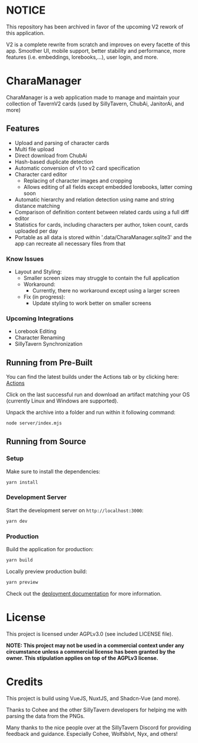 # NOTICE
This repository has been archived in favor of the upcoming V2 rework of this application.

V2 is a complete rewrite from scratch and improves on every facette of this app. Smoother UI, mobile support, better stability and performance, more features (i.e. embeddings, lorebooks,...), user login, and more.

# CharaManager

CharaManager is a web application made to manage and maintain your collection of TavernV2 cards (used by SillyTavern, ChubAi, JanitorAi, and more)

## Features

- Upload and parsing of character cards
- Multi file upload
- Direct download from ChubAi
- Hash-based duplicate detection
- Automatic conversion of v1 to v2 card specification
- Character card editor
  - Replacing of character images and cropping 
  - Allows editing of all fields except embedded lorebooks, latter coming soon
- Automatic hierarchy and relation detection using name and string distance matching
- Comparison of definition content between related cards using a full diff editor
- Statistics for cards, including characters per author, token count, cards uploaded per day
- Portable as all data is stored within '.data/CharaManager.sqlite3' and the app can recreate all necessary files from that

### Know Issues
- Layout and Styling:
  - Smaller screen sizes may struggle to contain the full application
  - Workaround:
    - Currently, there no workaround except using a larger screen
  - Fix (in progress):
    - Update styling to work better on smaller screens

### Upcoming Integrations
- Lorebook Editing
- Character Renaming
- SillyTavern Synchronization

## Running from Pre-Built

You can find the latest builds under the Actions tab or by clicking here: [Actions](https://github.com/Dakraid/CharaManager/actions)

Click on the last successful run and download an artifact matching your OS (currently Linux and Windows are supported).

Unpack the archive into a folder and run within it following command:

```bash
node server/index.mjs
```

## Running from Source

### Setup

Make sure to install the dependencies:

```bash
yarn install
```

### Development Server

Start the development server on `http://localhost:3000`:

```bash
yarn dev
```

### Production

Build the application for production:

```bash
yarn build
```

Locally preview production build:

```bash
yarn preview
```

Check out the [deployment documentation](https://nuxt.com/docs/getting-started/deployment) for more information.

# License

This project is licensed under AGPLv3.0 (see included LICENSE file).

**NOTE: This project may not be used in a commercial context under any circumstance unless a commercial license has been granted by the owner. This stipulation applies on top of the AGPLv3 license.**

# Credits

This project is build using VueJS, NuxtJS, and Shadcn-Vue (and more).

Thanks to Cohee and the other SillyTavern developers for helping me with parsing the data from the PNGs.

Many thanks to the nice people over at the SillyTavern Discord for providing feedback and guidance. Especially Cohee, Wolfsblvt, Nyx, and others!
